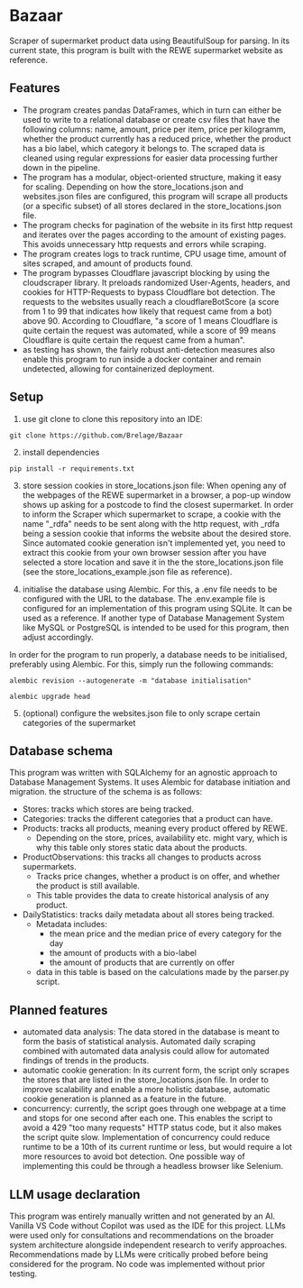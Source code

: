 # Bazaar
Scraper of supermarket product data using BeautifulSoup for parsing. 
In its current state, this program is built with the REWE supermarket website as reference.


## Features
- The program creates pandas DataFrames, which in turn can either be used to write to a relational database or create csv files that have the following columns: name, amount, price per item, price per kilogramm, whether the product currently has a reduced price, whether the product has a bio label, which category it belongs to. The scraped data is cleaned using regular expressions for easier data processing further down in the pipeline.
- The program has a modular, object-oriented structure, making it easy for scaling. Depending on how the store_locations.json and websites.json files are configured, this program will scrape all products (or a specific subset) of all stores declared in the store_locations.json file.
- The program checks for pagination of the website in its first http request and iterates over the pages according to the amount of existing pages. This avoids unnecessary http requests and errors while scraping.
- The program creates logs to track runtime, CPU usage time, amount of sites scraped, and amount of products found.
- The program bypasses Cloudflare javascript blocking by using the cloudscraper library. It preloads randomized User-Agents, headers, and cookies for HTTP-Requests to bypass Cloudflare bot detection. The requests to the websites usually reach a cloudflareBotScore (a score from 1 to 99 that indicates how likely that request came from a bot) above 90. According to Cloudflare, "a score of 1 means Cloudflare is quite certain the request was automated, while a score of 99 means Cloudflare is quite certain the request came from a human".
- as testing has shown, the fairly robust anti-detection measures also enable this program to run inside a docker container and remain undetected, allowing for containerized deployment.


## Setup
1. use git clone to clone this repository into an IDE:

```
git clone https://github.com/Brelage/Bazaar
```

2. install dependencies

```
pip install -r requirements.txt
```

3. store session cookies in store_locations.json file: 
When opening any of the webpages of the REWE supermarket in a browser, a pop-up window shows up asking for a postcode to find the closest supermarket. In order to inform the Scraper which supermarket to scrape, a cookie with the name "_rdfa" needs to be sent along with the http request, with _rdfa being a session cookie that informs the website about the desired store. 
Since automated cookie generation isn't implemented yet, you need to extract this cookie from your own browser session after you have selected a store location and save it in the the store_locations.json file (see the store_locations_example.json file as reference). 

4. initialise the database using Alembic.
For this, a .env file needs to be configured with the URL to the database. 
The .env.example file is configured for an implementation of this program using SQLite. It can be used as a reference. If another type of Database Management System like MySQL or PostgreSQL is intended to be used for this program, then adjust accordingly.

In order for the program to run properly, a database needs to be initialised, preferably using Alembic. For this, simply run the following commands:
```
alembic revision --autogenerate -m "database initialisation"
```
```
alembic upgrade head
```

5. (optional) configure the websites.json file to only scrape certain categories of the supermarket


## Database schema
This program was written with SQLAlchemy for an agnostic approach to Database Management Systems. It uses Alembic for database initiation and migration.
the structure of the schema is as follows:
- Stores: tracks which stores are being tracked.
- Categories: tracks the different categories that a product can have.
- Products: tracks all products, meaning every product offered by REWE. 
    - Depending on the store, prices, availability etc. might vary, which is why this table only stores static data about the products.
- ProductObservations: this tracks all changes to products across supermarkets.
    - Tracks price changes, whether a product is on offer, and whether the product is still available.
    - This table provides the data to create historical analysis of any product.
- DailyStatistics: tracks daily metadata about all stores being tracked. 
    - Metadata includes:
        - the mean price and the median price of every category for the day
        - the amount of products with a bio-label 
        - the amount of products that are currently on offer
    - data in this table is based on the calculations made by the parser.py script.


## Planned features 
- automated data analysis: The data stored in the database is meant to form the basis of statistical analysis. Automated daily scraping combined with automated data analysis could allow for automated findings of trends in the products.
- automatic cookie generation: In its current form, the script only scrapes the stores that are listed in the store_locations.json file. In order to improve scalability and enable a more holistic database, automatic cookie generation is planned as a feature in the future.
- concurrency: currently, the script goes through one webpage at a time and stops for one second after each one. This enables the script to avoid a 429 "too many requests" HTTP status code, but it also makes the script quite slow. Implementation of concurrency could reduce runtime to be a 10th of its current runtime or less, but would require a lot more resources to avoid bot detection. One possible way of implementing this could be through a headless browser like Selenium. 


## LLM usage declaration
This program was entirely manually written and not generated by an AI. Vanilla VS Code without Copilot was used as the IDE for this project. LLMs were used only for consultations and recommendations on the broader system architecture alongside independent research to verify approaches. Recommendations made by LLMs were critically probed before being considered for the program. No code was implemented without prior testing. 